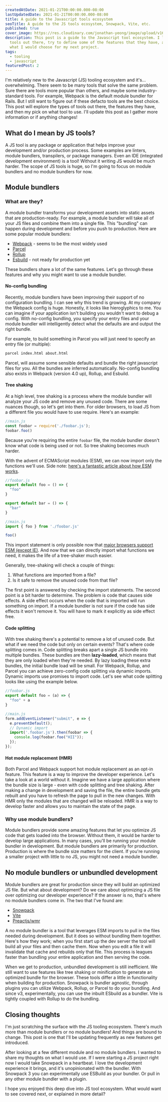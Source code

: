 ```yaml
---
createdAtDate: 2021-01-21T00:00:00.000-08:00
lastUpdatedDate: 2021-01-21T00:00:00.000-08:00
title: A guide to the Javascript tools ecosystem
seoTitle: A guide to the JS tools ecosystem, Snowpack, Vite, etc.
published: true
cover_image: https://res.cloudinary.com/jonathan-yeong/image/upload/v1611244940/personal-blog/cover_images/a-guide-to-js-tooling-ecosystem_dlbaid.png
description: This post is a guide to the Javascript tool ecosystem. I look at the
  tools out there, try to define some of the features that they have, and talk about
  what I would choose for my next project.
tags:
  - tooling
  - javascript
featuredPost: 2
---
```

I'm relatively new to the Javascript (JS) tooling ecosystem and it's... overwhelming. There seem to be many tools that solve the same problem. Sure there are tools more popular than others, and maybe some industry-standard tools. For example, Webpack is the default module bundler for Rails. But I still want to figure out if these defacto tools are the best choice. This post will explore the types of tools out there, the features they have, and then my pick on what tool to use. I'll update this post as I gather more information or if anything changes!

## What do I mean by JS tools?

A JS tool is any package or application that helps improve your development and/or production process. Some examples are linters, module bundlers, transpilers, or package managers. Even an IDE (integrated development environment) is a tool! Without it writing JS would be much harder. The scope of JS tools is huge, so I'm going to focus on module bundlers and no module bundlers for now.

## Module bundlers

### What are they?

A module bundler transforms your development assets into static assets that are production-ready. For example, a module bundler will take all of your JS files and combine them into a single file. This "bundling" can happen during development and before you push to production. Here are some popular module bundlers:

* [Webpack](https://www.notion.so/1-b2d6a623bad44e2194a82f3de37600b3) - seems to be the most widely used
* [Parcel](https://parceljs.org/)
* [Rollup](https://rollupjs.org/guide/en/)
* [Esbuild](https://esbuild.github.io/) - not ready for production yet

These bundlers share a lot of the same features. Let's go through these features and why you might want to use a module bundler.

#### No-config bundling

Recently, module bundlers have been improving their support of no configuration bundling. I can see why this trend is growing. At my company the Webpack config is huge. Honestly, it looks like hieroglyphics to me. You can imagine if your application isn't building you wouldn't want to debug a config. With no-config bundling, you specify your entry files and your module bundler will intelligently detect what the defaults are and output the right bundle.

For example, to build something in Parcel you will just need to specify an entry file (or multiple):

```bash
parcel index.html about.html
```

Parcel, will assume some sensible defaults and bundle the right javascript files for you. All the bundles are inferred automatically. No-config bundling also exists in Webpack (version 4.0 up), Rollup, and Esbuild.

#### Tree shaking

At a high level, tree shaking is a process where the module bundler will analyze your JS code and remove any unused code. There are some nuances though, so let's get into them. For older browsers, to load JS from a different file you would have to use require. Here's an example:

```javascript
//main.js
const foobar = require('./foobar.js');
foobar.foo()
```

Because you're requiring the entire `foobar` file, the module bundler doesn't know what code is being used or not. So tree shaking becomes much harder.

With the advent of ECMAScript modules (ESM), we can now import only the functions we'll use. Side note: [here's a fantastic article about how ESM works](https://hacks.mozilla.org/2018/03/es-modules-a-cartoon-deep-dive/).

```javascript
//foobar.js
export default foo = () => {
  "foo"
}

export default bar = () => {
  "bar"
}

//main.js
import { foo } from './foobar.js'

foo()
```

This import statement is only possible now that [major browsers support ESM (except IE)](https://developer.mozilla.org/en-US/docs/Web/JavaScript/Guide/Modules#import). And now that we can directly import what functions we need, it makes the life of a tree-shaker much easier.

Generally, tree-shaking will check a couple of things:

1. What functions are imported from a file?
2. Is it safe to remove the unused code from that file?

The first point is answered by checking the import statements. The second point is a bit harder to determine. The problem is code that causes side effects. A side effect occurs when the code that is imported will run something on import. If a module bundler is not sure if the code has side effects it won't remove it. You will have to mark it explicitly as side effect free.

#### Code splitting

With tree shaking there's a potential to remove a lot of unused code. But what if we need the code but only on certain events? That's where code splitting comes in. Code splitting breaks apart a single JS bundle into multiple bundles. These bundles are then **lazy-loaded**, which means that they are only loaded when they're needed. By lazy loading these extra bundles, the initial bundle load will be small. For Webpack, Rollup, and Parcel you can achieve zero-config code splitting via dynamic imports. Dynamic imports use promises to import code. Let's see what code splitting looks like using the example below.

```javascript
//foobar.js
export default foo = (a) => {
  "foo" + a
}

//main.js
form.addEventListener("submit", e => {
  e.preventDefault();
  // Dynamic import
  import('.foobar.js').then(foobar => {
    console.log(foobar.foo("HII"));
  });
});
```

#### Hot module replacement (HMR)

Both Parcel and Webpack support hot module replacement as an opt-in feature. This feature is a way to improve the developer experience. Let's take a look at a world without it. Imagine we have a large application where the bundle size is large - even with code splitting and tree shaking. After making a change in development and saving the file, the entire bundle gets rebuilt and you have to refresh the page to pull in the new changes. With HMR only the modules that are changed will be reloaded. HMR is a way to develop faster and allows you to maintain the state of the page.

### Why use module bundlers?

Module bundlers provide some amazing features that let you optimize JS code that gets loaded into the browser. Without them, it would be harder to develop large applications. In many cases, you'll be running your module bundler in development. But module bundlers are primarily for production. Production is where the bundle size matters for the client. If you're running a smaller project with little to no JS, you might not need a module bundler.

## No module bundlers or unbundled development

Module bundlers are great for production since they will build an optimized JS file. But what about development? Do we care about optimizing a JS file over optimizing our developer experience? If the answer is no, that's where no module bundlers come in. The two that I've found are:

* [Snowpack](https://www.snowpack.dev/)
* [Vite](https://vitejs.dev/)
* [Preactjs/wmr](https://github.com/preactjs/wmr)

A no module bundler is a tool that leverages ESM imports to pull in the files needed during development. But it does so without bundling them together. Here's how they work; when you first start up the dev server the tool will build all your files and then cache them. Now when you edit a file it will invalidate that cache and rebuilds only that file. This process is leagues faster than bundling your entire application and then serving the code.

When we get to production, unbundled development is still inefficient. We still want to use features like tree shaking or minification to generate an optimized bundle for the browser. These tools differ a little in functionality when building for production. Snowpack is bundler agnostic, through plugins you can utilize Webpack, Rollup, or Parcel to do your bundling. And since v3, experimentally, you can use the inbuilt ESbuild as a bundler. Vite is tightly coupled with Rollup to do the bundling.

## Closing thoughts

I'm just scratching the surface with the JS tooling ecosystem. There's much more than module bundlers or no module bundlers! And things are bound to change. This post is one that I'll be updating frequently as new features get introduced.

After looking at a few different module and no module bundlers. I wanted to share my thoughts on what I would use. If I were starting a JS project right now I would take Snowpack in a heartbeat. I love the development experience it brings, and it's unopinionated with the bundler. With Snowpack 3 you can experimentally use ESBuild as your bundler. Or pull in any other module bundler with a plugin.

I hope you enjoyed this deep dive into JS tool ecosystem. What would want to see covered next, or explained in more detail?